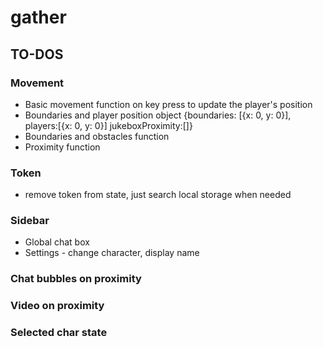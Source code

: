 # gather

## TO-DOS

### Movement

- Basic movement function on key press to update the player's position
- Boundaries and player position object
  {boundaries: [{x: 0, y: 0}], players:[{x: 0, y: 0}] jukeboxProximity:[]}
- Boundaries and obstacles function
- Proximity function

### Token

- remove token from state, just search local storage when needed

### Sidebar

- Global chat box
- Settings - change character, display name

### Chat bubbles on proximity

### Video on proximity

### Selected char state
